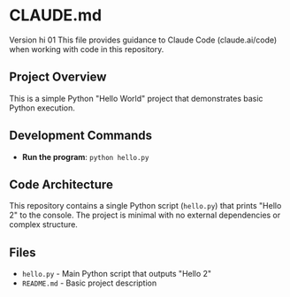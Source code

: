 # CLAUDE.md
Version hi 01
This file provides guidance to Claude Code (claude.ai/code) when working with code in this repository.

## Project Overview

This is a simple Python "Hello World" project that demonstrates basic Python execution.

## Development Commands

- **Run the program**: `python hello.py`

## Code Architecture

This repository contains a single Python script (`hello.py`) that prints "Hello 2" to the console. The project is minimal with no external dependencies or complex structure.

## Files

- `hello.py` - Main Python script that outputs "Hello 2"
- `README.md` - Basic project description